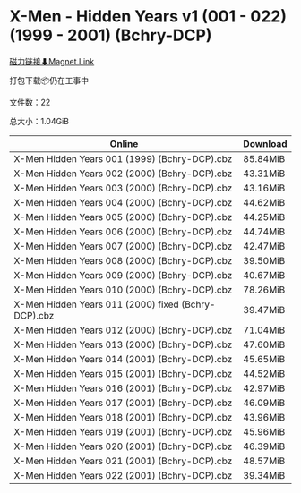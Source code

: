 # X-Men - Hidden Years v1 (001 - 022) (1999 - 2001) (Bchry-DCP)

[磁力链接⬇Magnet Link](magnet:?xt=urn:btih:5ea586c4c9ef34a13b3a70a362f5431b3cc50913&dn=X-Men%20-%20Hidden%20Years%20v1%20%28001%20-%20022%29%20%281999%20-%202001%29%20%28Bchry-DCP%29)

打包下载📦仍在工事中

文件数：22

总大小：1.04GiB

Online | Download
--- | ---
X-Men Hidden Years 001 (1999) (Bchry-DCP).cbz | 85.84MiB
X-Men Hidden Years 002 (2000) (Bchry-DCP).cbz | 43.31MiB
X-Men Hidden Years 003 (2000) (Bchry-DCP).cbz | 43.16MiB
X-Men Hidden Years 004 (2000) (Bchry-DCP).cbz | 44.62MiB
X-Men Hidden Years 005 (2000) (Bchry-DCP).cbz | 44.25MiB
X-Men Hidden Years 006 (2000) (Bchry-DCP).cbz | 44.74MiB
X-Men Hidden Years 007 (2000) (Bchry-DCP).cbz | 42.47MiB
X-Men Hidden Years 008 (2000) (Bchry-DCP).cbz | 39.50MiB
X-Men Hidden Years 009 (2000) (Bchry-DCP).cbz | 40.67MiB
X-Men Hidden Years 010 (2000) (Bchry-DCP).cbz | 78.26MiB
X-Men Hidden Years 011 (2000) fixed (Bchry-DCP).cbz | 39.47MiB
X-Men Hidden Years 012 (2000) (Bchry-DCP).cbz | 71.04MiB
X-Men Hidden Years 013 (2000) (Bchry-DCP).cbz | 47.60MiB
X-Men Hidden Years 014 (2001) (Bchry-DCP).cbz | 45.65MiB
X-Men Hidden Years 015 (2001) (Bchry-DCP).cbz | 44.52MiB
X-Men Hidden Years 016 (2001) (Bchry-DCP).cbz | 42.97MiB
X-Men Hidden Years 017 (2001) (Bchry-DCP).cbz | 46.09MiB
X-Men Hidden Years 018 (2001) (Bchry-DCP).cbz | 43.96MiB
X-Men Hidden Years 019 (2001) (Bchry-DCP).cbz | 45.96MiB
X-Men Hidden Years 020 (2001) (Bchry-DCP).cbz | 46.39MiB
X-Men Hidden Years 021 (2001) (Bchry-DCP).cbz | 48.57MiB
X-Men Hidden Years 022 (2001) (Bchry-DCP).cbz | 39.34MiB